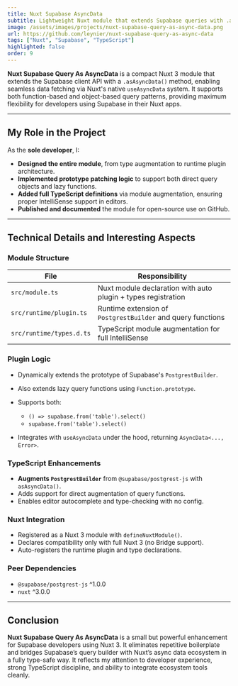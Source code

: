 ```yaml
---
title: Nuxt Supabase AsyncData
subtitle: Lightweight Nuxt module that extends Supabase queries with .asAsyncData() support
image: /assets/images/projects/nuxt-supabase-query-as-async-data.png
url: https://github.com/leynier/nuxt-supabase-query-as-async-data
tags: ["Nuxt", "Supabase", "TypeScript"]
highlighted: false
order: 9
---
```


**Nuxt Supabase Query As AsyncData** is a compact Nuxt 3 module that extends the Supabase client API with a `.asAsyncData()` method, enabling seamless data fetching via Nuxt's native `useAsyncData` system. It supports both function-based and object-based query patterns, providing maximum flexibility for developers using Supabase in their Nuxt apps.

---

## My Role in the Project

As the **sole developer**, I:

* **Designed the entire module**, from type augmentation to runtime plugin architecture.
* **Implemented prototype patching logic** to support both direct query objects and lazy functions.
* **Added full TypeScript definitions** via module augmentation, ensuring proper IntelliSense support in editors.
* **Published and documented** the module for open-source use on GitHub.

---

## Technical Details and Interesting Aspects

### Module Structure

| File                     | Responsibility                                                |
| ------------------------ | ------------------------------------------------------------- |
| `src/module.ts`          | Nuxt module declaration with auto plugin + types registration |
| `src/runtime/plugin.ts`  | Runtime extension of `PostgrestBuilder` and query functions   |
| `src/runtime/types.d.ts` | TypeScript module augmentation for full IntelliSense          |

### Plugin Logic

* Dynamically extends the prototype of Supabase's `PostgrestBuilder`.
* Also extends lazy query functions using `Function.prototype`.
* Supports both:

  * `() => supabase.from('table').select()`
  * `supabase.from('table').select()`
* Integrates with `useAsyncData` under the hood, returning `AsyncData<..., Error>`.

### TypeScript Enhancements

* **Augments `PostgrestBuilder`** from `@supabase/postgrest-js` with `asAsyncData()`.
* Adds support for direct augmentation of query functions.
* Enables editor autocomplete and type-checking with no config.

### Nuxt Integration

* Registered as a Nuxt 3 module with `defineNuxtModule()`.
* Declares compatibility only with full Nuxt 3 (no Bridge support).
* Auto-registers the runtime plugin and type declarations.

### Peer Dependencies

* `@supabase/postgrest-js` ^1.0.0
* `nuxt` ^3.0.0

---

## Conclusion

**Nuxt Supabase Query As AsyncData** is a small but powerful enhancement for Supabase developers using Nuxt 3. It eliminates repetitive boilerplate and bridges Supabase’s query builder with Nuxt’s async data ecosystem in a fully type-safe way. It reflects my attention to developer experience, strong TypeScript discipline, and ability to integrate ecosystem tools cleanly.
